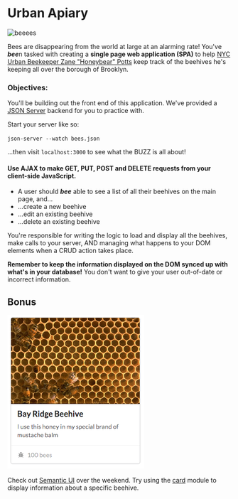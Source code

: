 # Urban Apiary

![beeees](https://s-media-cache-ak0.pinimg.com/236x/26/e7/34/26e734b3267edcd249662f88a7bdd5d9.jpg)

Bees are disappearing from the world at large at an alarming rate! You've ***bee***n tasked with creating a **single page web application (SPA)** to help [NYC Urban Beekeeper Zane "Honeybear" Potts](https://pbs.twimg.com/media/BSScjxrCYAAngQQ.jpg) keep track of the beehives he's keeping all over the borough of Brooklyn.

### Objectives:

You'll be building out the front end of this application. We've provided a [JSON Server](https://github.com/typicode/json-server) backend for you to practice with.

Start your server like so:

`json-server --watch bees.json`

...then visit `localhost:3000` to see what the BUZZ is all about!

#### Use AJAX to make GET, PUT, POST and DELETE requests from your client-side JavaScript.

- A user should ***bee*** able to see a list of all their beehives on the main page, and...
- ...create a new beehive
- ...edit an existing beehive
- ...delete an existing beehive

You're responsible for writing the logic to load and display all the beehives, make calls to your server, AND managing what happens to your DOM elements when a CRUD action takes place.

**Remember to keep the information displayed on the DOM synced up with what's in your database!** You don't want to give your user out-of-date or incorrect information.

## Bonus

![beez](./beecard.png)

Check out [Semantic UI](http://semantic-ui.com/) over the weekend. Try using the [card](http://semantic-ui.com/views/card.html) module to display information about a specific beehive.
